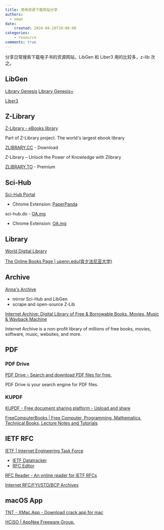 ```yaml
---
title: 常用资源下载网站分享
authors:
  - xman
date:
    created: 2024-04-20T10:00:00
categories:
    - resource
comments: true
---
```


分享日常搜索下载电子书的资源网站，LibGen 和 Liber3 用的比较多，z-lib 次之。

<!-- more -->

## LibGen

[Library Genesis](https://libgen.is/)
[Library Genesis+](https://libgen.li/)

[Liber3](https://liber3.eth.limo/)

## Z-Library

[Z-Library - eBooks library](https://z-lib.io/)

Part of Z-Library project. The world's largest ebook library

[ZLIBRARY.CC](https://zlibrary.cc/) - Download

Z-Library – Unlock the Power of Knowledge with Zlibrary

[ZLIBRARY.TO](https://zlibrary.to/) - Premium

## Sci-Hub

[Sci-Hub Portal](https://sci-hub.41610.org/)

- Chrome Extension: [PaperPanda](https://chromewebstore.google.com/detail/ggjlkinaanncojaippgbndimlhcdlohf)

sci-hub.do - [OA.mg](https://oa.mg/)

- Chrome Extension: [OA.mg](https://chromewebstore.google.com/detail/oamg/ahnnebfmpaambhblikbbbhdfaknfjfcd)

## Library

[World Digital Library](https://www.loc.gov/collections/world-digital-library/)

[The Online Books Page | upenn.edu(宾夕法尼亚大学)](https://digital.library.upenn.edu/books/)

## Archive

[Anna's Archive](https://annas-archive.org/)

- mirror Sci-Hub and LibGen
- scrape and open-source Z-Lib

[Internet Archive: Digital Library of Free & Borrowable Books, Movies, Music & Wayback Machine](https://archive.org/)

Internet Archive is a non-profit library of millions of free books, movies, software, music, websites, and more.

## PDF

### PDF Drive

[PDF Drive - Search and download PDF files for free.](https://www.pdfdrive.com/)

PDF Drive is your search engine for PDF files.

### KUPDF

[KUPDF - Free document sharing platform - Upload and share](https://kupdf.net/)

[FreeComputerBooks | Free Computer, Programming, Mathematics, Technical Books, Lecture Notes and Tutorials](https://freecomputerbooks.com/)

## IETF RFC

[IETF | Internet Engineering Task Force](https://www.ietf.org/)

- [IETF Datatracker](https://datatracker.ietf.org/)
- [RFC Editor](https://www.rfc-editor.org/)

[RFC Reader - An online reader for IETF RFCs](https://www.rfcreader.com/)

[Internet RFC/FYI/STD/BCP Archives](http://www.faqs.org/rfcs/)

## macOS App

[TNT - XMac.App - Download crack app for mac](https://xmac.app/)

[HCiSO | AppNee Freeware Group.](https://appnee.com/tag/hciso/)
